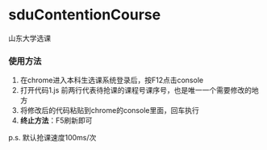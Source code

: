 # sduContentionCourse
山东大学选课

### 使用方法
1. 在chrome进入本科生选课系统登录后，按F12点击console
2. 打开代码1.js 前两行代表待抢课的课程号课序号，也是唯一一个需要修改的地方
3. 将修改后的代码粘贴到chrome的console里面，回车执行
4. **终止方法**：F5刷新即可

p.s. 默认抢课速度100ms/次

